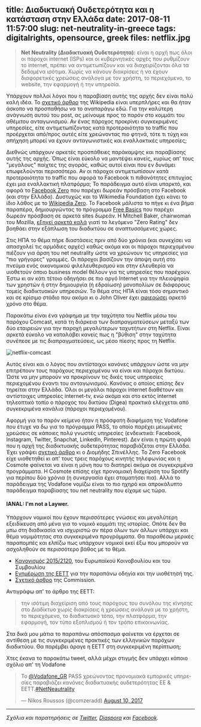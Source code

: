 title: Διαδικτυακή Ουδετερότητα και η κατάσταση στην Ελλάδα
date: 2017-08-11 11:57:00
slug: net-neutrality-in-greece
tags: digitalrights, opensource, greek
files: netflix.jpg
---

> **Net Neutrality (Διαδικτυακή Ουδετερότητα):** είναι η αρχή πως όλοι οι πάροχοι internet (ISPs) και οι κυβερνητικές αρχές που ρυθμίζουν το internet, πρέπει να αντιμετωπίζουν και να διαχειρίζονται όλα τα δεδομένα ισότιμα. Χωρίς να κάνουν διακρίσεις ή να έχουν διαφορετικές χρεώσεις ανάλογα με τον χρήστη, το περιεχόμενο, το website, την εφαρμογή ή την υπηρεσία.

Υπάρχουν πολλοί λόγοι που η παραβίαση αυτής της αρχής δεν είναι πολύ καλή ιδέα. Το [σχετικό άρθρο](https://en.wikipedia.org/wiki/Net_neutrality) της Wikipedia είναι υπερπλήρες και θα ήταν άσκοπο να προσπαθήσω να το αναπαράγω εδώ. Για την καλύτερη ανάγνωση αυτού του post, ας μείνουμε προς το παρόν στο κομμάτι του αθέμιτου ανταγωνισμού. Αν ένας πάροχος προκρίνει συγκεκριμένες υπηρεσίες, είτε αντιμετωπίζοντας κατά προτεραιότητα το traffic που προέρχεται από/προς αυτές είτε χρεώνοντας πιο φτηνά, τότε τι τύχη και απήχηση μπορεί να έχουν ανταγωνιστικές και εναλλακτικές υπηρεσίες;

Διεθνώς υπάρχουν αρκετές προσπάθειες παράκαμψης και παραβίασης αυτής της αρχής. Όπως είναι εύκολο να μαντέψει κανείς, κυρίως απ' τους "μεγάλους" παίχτες της αγοράς, καθώς αυτοί είναι που εν δυνάμει επωφελούνται περισσότερο. Αν οι πάροχοι αντιμετωπίσουν κατά προτεραιότητα το traffic που αφορά το Facebook τι πιθανότητες επιτυχίας έχει μια εναλλακτική πλατφόρμα; Το παράδειγμα αυτό είναι υπαρκτό, και αφορά το [Facebook Zero](https://en.wikipedia.org/wiki/Facebook_Zero) που παρέχει δωρεάν πρόσβαση στο Facebook (και στην Ελλάδα). Δυστυχώς και το Wikimedia Foundation έχει κάνει το ίδιο λάθος με το [Wikipedia Zero](https://en.wikipedia.org/wiki/Wikipedia_Zero). Το Facebook μάλιστα το πήγε κι ένα βήμα παραπέρα, δημιουργώντας το πρόγραμμα [Free Basics](https://en.wikipedia.org/wiki/Free_Basics) που παρέχει δωρεάν πρόσβαση σε αρκετά sites δωρεάν. Η Mitchell Baker, chairwoman του Mozilla, [εξηγεί αρκετά καλά](https://blog.lizardwrangler.com/2015/05/06/zero-rating-and-the-open-internet/) γιατί το λεγόμενο "Zero Rating" δεν βοηθάει στην εξάπλωση του διαδικτύου σε αναπτυσσόμενες χώρες.

Στις ΗΠΑ το θέμα πήρε διαστάσεις πριν από δύο χρόνια (και συνεχίσει να απασχολεί τις αρμόδιες αρχές) καθώς ακόμα και οι πάροχοι περιεχομένου πιέζουν για άρση του net neutrality ώστε να χρεώνουν τις υπηρεσίες για "πιο γρήγορες" γραμμές. Οι πάροχοι βασίζουν την άποψη αυτή στο πνεύμα ενός οικονομικού φιλελευθερισμού και στην ελευθερία να υιοθετούν όποιο business model θέλουν για τις υπηρεσίες που παρέχουν. Έστω κι αν κάτι τέτοιο οδηγήσει σε πιο αργό Internet για την πλειοψηφία των χρηστών ή στην δημιουργία (ή εδραίωση) μονοπολίων σε διάφορους τομείς διαδικτυακών υπηρεσιών. Το θέμα στις ΗΠΑ είναι τόσο σημαντικό και σε κρίσιμο στάδιο που ακόμα κι ο John Oliver έχει [αφιερώσει](https://www.youtube.com/watch?v=fpbOEoRrHyU) αρκετό χρόνο στο θέμα.

Παρακάτω είναι ένα γράφημα με την ταχύτητα του Netflix μέσω του παρόχου Comcast, κατά τη διάρκεια των διαπραγματεύσεων μεταξύ των δύο εταιρειών για την παροχή μεγαλύτερων ταχυτήτων στη Netflix. Είναι αρκετά εύκολο να καταλάβει κανείς πως η "βύθιση" στην ταχύτητα συνέπεσε με τις διαπραγματεύσεις, ως μέσο πίεσης προς τη Netflix.

![netflix-comcast](netflix.jpg)

Αυτός είναι και ο λόγος που αντίστοιχοι κανόνες υπάρχουν ώστε να μην επιτρέπουν τους παρόχους περιεχομένου να είναι και πάροχοι δικτύου. Ώστε να μην μπορούν να προκρίνουν τις δικές τους υπηρεσίες περιεχομένου έναντι του ανταγωνισμού. Κανόνας ο οποίος επίσης δεν τηρείται στην Ελλάδα. Όλοι οι μεγάλοι πάροχοι internet διαθέτουν και αντίστοιχες υπηρεσίες internet-tv, ενώ ακόμα και στο εκτός internet τηλεοπτικό τοπίο ο πάροχος του δικτύου (Digea) πρακτικά ελέγχεται από συγκεκριμένα κανάλια (πάροχοι περιεχομένου).

Αφορμή για το παρόν κείμενο ήταν η πρόσφατη διαφήμιση της Vodafone που έτυχε να δω για το πρόγραμμα PASS, το οποίο παρέχει μειωμένες χρεώσεις σε κάποιες πολύ γνωστές υπηρεσίες (ενδεικτικά: Facebook, Instagram, Twitter, Snapchat, LinkedIn, Pinterest). Δεν είναι η πρώτη φορά που η αρχή της διαδικτυακής ουδετερότητας παραβιάζεται στην Ελλάδα. Έχει γράψει [σχετικό άρθρο](http://www.kathimerini.gr/849910/opinion/epikairothta/politikh/h-prostasia-ths-oydeterothtas-toy-diadiktyoy) κι ο Διομήδης Σπινέλλης. To Zero Facebook είχε υιοθετηθεί κι απ' τους τρεις παρόχους κινητής τηλεφωνίας και η Cosmote φαίνεται να είναι η μόνη που το διατηρεί ακόμα σε συγκεκριμένα προγράμματα. Η Cosmote επίσης είχε προνομιακή διαχείριση του Spotify για περίπου δύο χρόνια (η συνεργασία έχει σταματήσει πια). Αλλά το παράδειγμα της Vodafone νομίζω είναι το πιο ηχηρό και απροκάλυπτο παράδειγμα παραβίασης του net neutrality που είχαμε ως τώρα.

#### IANAL: I'm not a Laywer.

Υπάρχουν νομικοί που έχουν περισσότερες γνώσεις και μεγαλύτερη εξειδίκευση από μένα για το νομικό κομμάτι της ιστορίας. Οπότε δεν θα μπω στη διαδικασία να ισχυριστώ αν πέρα όλων των άλλων υπάρχει και θέμα νομιμότητας στα συγκεκριμένα προγράμματα. Θα παραθέσω μερικές παραπομπές και ελπίζω πως υπάρχουν νομικοί εκεί έξω που μπορούν να ασχοληθούν σε περισσότερο βάθος με το θέμα.

* [Κανονισμός 2015/2120](http://eur-lex.europa.eu/legal-content/EL/TXT/HTML/?uri=CELEX:32015R2120&from=en), του Ευρωπαϊκού Κοινοβουλίου και του Συμβουλίου
* [Ενημέρωση της ΕΕΤΤ](http://www.eett.gr/opencms/opencms/admin/News_new/news_0507.html) για την παραπάνω οδηγία και την υιοθέτησή της.
* [Σχετικό άρθρο](https://ec.europa.eu/commission/commissioners/2014-2019/oettinger/blog/net-neutrality-single-rulebook-single-digital-market_en) της Commission.

Αντιγράφω απ' το άρθρο της ΕΕΤΤ:

> την ισότιμη διαχείριση από τους παρόχους του συνόλου της κίνησης στο Διαδίκτυο χωρίς διακρίσεις ή χρεώσεις ανάλογα με το χρήστη, το περιεχόμενο, το διαδικτυακό τόπο, την πλατφόρμα, την εφαρμογή, τον τύπο εξοπλισμού ή τον τρόπο επικοινωνίας.

Στα δικά μου μάτια το παραπάνω απόσπασμα φαίνεται να έρχεται σε αντίθεση με τις συγκεκριμένες πρακτικές των ελληνικών παρόχων διαδικτύου. Θα παρέμβει άραγε η ΕΕΤΤ στη συγκεκριμένη περίπτωση;

Χτες έκανα το παρακάτω tweet, αλλά μέχρι στιγμής δεν υπάρχει κάποιο σχόλιο απ' τη Vodafone

<blockquote class="twitter-tweet" data-lang="en"><p lang="el" dir="ltr">Το <a href="https://twitter.com/Vodafone_GR">@Vodafone_GR</a> PASS χρεώνοντας προνομιακά εμπορικές υπηρεσίες παραβιάζει κανόνες διαδικτυακής ουδετερότητας ΕΕ &amp; ΕΕΤΤ.<a href="https://twitter.com/hashtag/NetNeautrality?src=hash">#NetNeautrality</a></p>&mdash; Nikos Roussos (@comzeradd) <a href="https://twitter.com/comzeradd/status/895573234879311876">August 10, 2017</a></blockquote>
<script async src="//platform.twitter.com/widgets.js" charset="utf-8"></script>

<hr>

*Σχόλια και παρατηρήσεις σε [Twitter](https://twitter.com/comzeradd/status/895927210070114304), [Diaspora](https://librenet.gr/posts/1474891) και [Facebook](https://www.facebook.com/comzeradd/posts/2031221597107646).*
